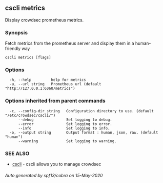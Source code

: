 ## cscli metrics

Display crowdsec prometheus metrics.

### Synopsis

Fetch metrics from the prometheus server and display them in a human-friendly way

```
cscli metrics [flags]
```

### Options

```
  -h, --help         help for metrics
  -u, --url string   Prometheus url (default "http://127.0.0.1:6060/metrics")
```

### Options inherited from parent commands

```
  -c, --config-dir string   Configuration directory to use. (default "/etc/crowdsec/cscli/")
      --debug               Set logging to debug.
      --error               Set logging to error.
      --info                Set logging to info.
  -o, --output string       Output format : human, json, raw. (default "human")
      --warning             Set logging to warning.
```

### SEE ALSO

* [cscli](cscli.md)	 - cscli allows you to manage crowdsec

###### Auto generated by spf13/cobra on 15-May-2020
